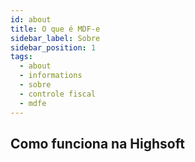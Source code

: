 ```yaml
---
id: about
title: O que é MDF-e
sidebar_label: Sobre
sidebar_position: 1
tags:
  - about
  - informations
  - sobre
  - controle fiscal
  - mdfe
---
```


## Como funciona na Highsoft